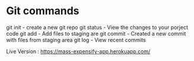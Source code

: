 # Git commands

git init - create a new git repo
git status - View the changes to your porject code
git add - Add files to staging are
git commit - Created a new commit with files from staging area
git log - View recent commits

Live Version : https://mass-expensify-app.herokuapp.com/
